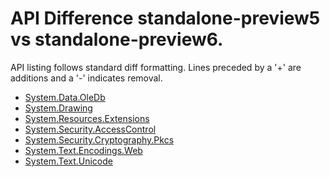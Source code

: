 # API Difference standalone-preview5 vs standalone-preview6.

API listing follows standard diff formatting. Lines preceded by a '+' are
additions and a '-' indicates removal.

* [System.Data.OleDb](3.0-preview6_System.Data.OleDb.md)
* [System.Drawing](3.0-preview6_System.Drawing.md)
* [System.Resources.Extensions](3.0-preview6_System.Resources.Extensions.md)
* [System.Security.AccessControl](3.0-preview6_System.Security.AccessControl.md)
* [System.Security.Cryptography.Pkcs](3.0-preview6_System.Security.Cryptography.Pkcs.md)
* [System.Text.Encodings.Web](3.0-preview6_System.Text.Encodings.Web.md)
* [System.Text.Unicode](3.0-preview6_System.Text.Unicode.md)

